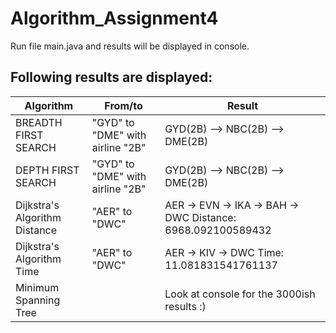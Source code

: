 # Algorithm_Assignment4

Run file main.java and results will be displayed in console.

## Following results are displayed:

|      Algorithm                |  From/to                         |                Result                     |
| ------------------------------| -------------------------------- | ------------------------------------------|
| BREADTH FIRST SEARCH          | "GYD" to "DME" with airline "2B" |        GYD(2B) --> NBC(2B) --> DME(2B)    |
| DEPTH FIRST SEARCH            | "GYD" to "DME" with airline "2B" |        GYD(2B) --> NBC(2B) --> DME(2B)    |
| Dijkstra's Algorithm Distance |          "AER" to "DWC"          | AER -> EVN -> IKA -> BAH -> DWC Distance: 6968.092100589432 |
| Dijkstra's Algorithm Time     |           "AER" to "DWC"         | AER -> KIV -> DWC Time: 11.081831541761137 |
| Minimum Spanning Tree         |                                  | Look at console for the 3000ish results :) |
